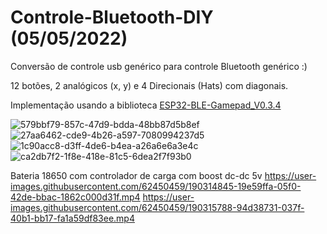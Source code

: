 # Controle-Bluetooth-DIY (05/05/2022)
Conversão de controle usb genérico para controle Bluetooth genérico :)

12 botões, 2 analógicos (x, y) e 4 Direcionais (Hats) com diagonais.

Implementação usando a biblioteca [ESP32-BLE-Gamepad_V0.3.4](https://github.com/lemmingDev/ESP32-BLE-Gamepad)

![579bbf79-857c-47d9-bdda-48bb87d5b8ef](https://user-images.githubusercontent.com/62450459/190314353-9b3013f1-f6bb-4a0f-a310-c134600ec28b.jpg)
![27aa6462-cde9-4b26-a597-7080994237d5](https://user-images.githubusercontent.com/62450459/190314372-d21a3d71-08a4-4c4e-82b1-15d69d7023b9.jpg)
![1c90acc8-d3ff-4de6-b4ea-a26a6e6a3e4c](https://user-images.githubusercontent.com/62450459/190314385-11add83d-565d-4b98-a3cd-29472a7cd793.jpg)
![ca2db7f2-1f8e-418e-81c5-6dea2f7f93b0](https://user-images.githubusercontent.com/62450459/190314391-fd502dd1-b795-49b0-aa44-4fd667ebde1c.jpg)

Bateria 18650 com controlador de carga com boost dc-dc 5v
https://user-images.githubusercontent.com/62450459/190314845-19e59ffa-05f0-42de-bbac-1862c000d31f.mp4
https://user-images.githubusercontent.com/62450459/190315788-94d38731-037f-40b1-bb17-fa1a59df83ee.mp4
